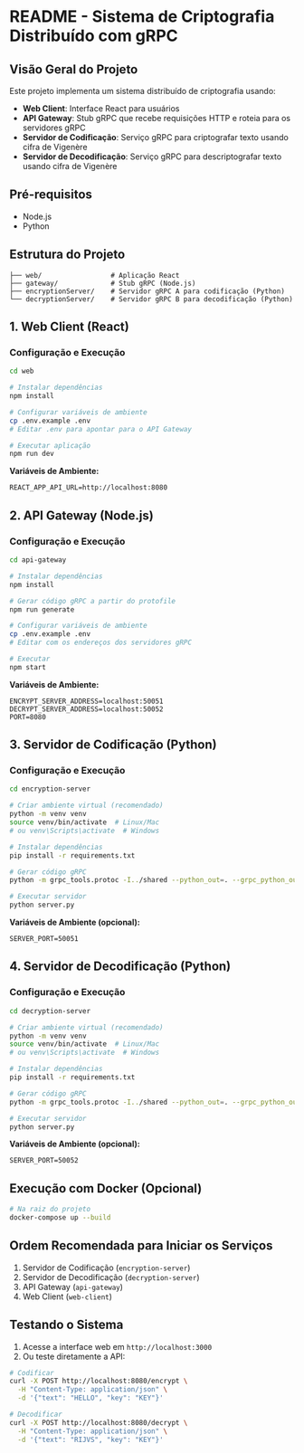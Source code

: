 # README - Sistema de Criptografia Distribuído com gRPC

## Visão Geral do Projeto

Este projeto implementa um sistema distribuído de criptografia usando:
- **Web Client**: Interface React para usuários
- **API Gateway**: Stub gRPC que recebe requisições HTTP e roteia para os servidores gRPC
- **Servidor de Codificação**: Serviço gRPC para criptografar texto usando cifra de Vigenère
- **Servidor de Decodificação**: Serviço gRPC para descriptografar texto usando cifra de Vigenère

## Pré-requisitos

- Node.js
- Python

## Estrutura do Projeto

```
├── web/                 # Aplicação React
├── gateway/             # Stub gRPC (Node.js)
├── encryptionServer/    # Servidor gRPC A para codificação (Python)
└── decryptionServer/    # Servidor gRPC B para decodificação (Python)
```

## 1. Web Client (React)

### Configuração e Execução

```bash
cd web

# Instalar dependências
npm install

# Configurar variáveis de ambiente
cp .env.example .env
# Editar .env para apontar para o API Gateway

# Executar aplicação
npm run dev
```

**Variáveis de Ambiente:**
```
REACT_APP_API_URL=http://localhost:8080
```

## 2. API Gateway (Node.js)

### Configuração e Execução

```bash
cd api-gateway

# Instalar dependências
npm install

# Gerar código gRPC a partir do protofile
npm run generate

# Configurar variáveis de ambiente
cp .env.example .env
# Editar com os endereços dos servidores gRPC

# Executar
npm start
```

**Variáveis de Ambiente:**
```
ENCRYPT_SERVER_ADDRESS=localhost:50051
DECRYPT_SERVER_ADDRESS=localhost:50052
PORT=8080
```

## 3. Servidor de Codificação (Python)

### Configuração e Execução

```bash
cd encryption-server

# Criar ambiente virtual (recomendado)
python -m venv venv
source venv/bin/activate  # Linux/Mac
# ou venv\Scripts\activate  # Windows

# Instalar dependências
pip install -r requirements.txt

# Gerar código gRPC
python -m grpc_tools.protoc -I../shared --python_out=. --grpc_python_out=. ../shared/crypto.proto

# Executar servidor
python server.py
```

**Variáveis de Ambiente (opcional):**
```
SERVER_PORT=50051
```

## 4. Servidor de Decodificação (Python)

### Configuração e Execução

```bash
cd decryption-server

# Criar ambiente virtual (recomendado)
python -m venv venv
source venv/bin/activate  # Linux/Mac
# ou venv\Scripts\activate  # Windows

# Instalar dependências
pip install -r requirements.txt

# Gerar código gRPC
python -m grpc_tools.protoc -I../shared --python_out=. --grpc_python_out=. ../shared/crypto.proto

# Executar servidor
python server.py
```

**Variáveis de Ambiente (opcional):**
```
SERVER_PORT=50052
```

## Execução com Docker (Opcional)

```bash
# Na raiz do projeto
docker-compose up --build
```

## Ordem Recomendada para Iniciar os Serviços

1. Servidor de Codificação (`encryption-server`)
2. Servidor de Decodificação (`decryption-server`)
3. API Gateway (`api-gateway`)
4. Web Client (`web-client`)

## Testando o Sistema

1. Acesse a interface web em `http://localhost:3000`
2. Ou teste diretamente a API:

```bash
# Codificar
curl -X POST http://localhost:8080/encrypt \
  -H "Content-Type: application/json" \
  -d '{"text": "HELLO", "key": "KEY"}'

# Decodificar
curl -X POST http://localhost:8080/decrypt \
  -H "Content-Type: application/json" \
  -d '{"text": "RIJVS", "key": "KEY"}'
```